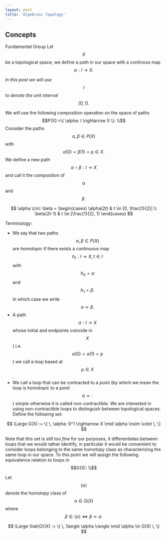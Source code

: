 ```yaml
---
layout: post
title: 'Algebraic Topology'
---
```


## Concepts

Fundamental Group
Let $$X$$ be a topological space, we define a path in our space with a continous map $$\alpha: I \rightarrow X.$$

*In this post we will use $$I$$ to denote the unit interval $$[0,1].$$*

We will use the following composition operation on the space of paths $$P(X):=\{ \alpha: I \rightarrow X \}: \\$$ 
Consider the paths $$\alpha , \beta \in P(X)$$ with $$\alpha(0) = \beta(1) = p \in X.$$ 
We define a new path $$\alpha \circ \beta : I \rightarrow X$$ and call it the composition of $$\alpha$$ and $$\beta.$$

$$
\alpha \circ \beta = 
        \begin{cases} 
          \alpha(2t) & t \in [0, \frac{1}{2}] \\
          \beta(2t-1) & t \in [\frac{1}{2}, 1] 
       \end{cases}
$$

Terminology:
-   We say that two paths $$\alpha , \beta \in P(X)$$ are *homotopic* if there exists a continuous map $$h_t: I \rightarrow X, t \in I$$ with $$h_0 = \alpha$$ and $$h_1 = \beta.$$ In which case we write $$\alpha \simeq \beta.$$
-   A path $$\alpha: I \rightarrow X$$ whose initial and endpoints coincide in $$X$$ ( i.e. $$\alpha(0) = \alpha(1) = p$$) we call a loop based at $$p \in X$$.
-   We call a loop that can be contracted to a point (by which we mean the loop is homotopic to a point $$\alpha \simeq \cdot$$) *simple* otherwise it is called non-contractible. 
We are interested in using non-contractible loops to distinguish between topological spaces. Define the following set:

$$
\Large
G(X) := \{ \, \alpha: S^1 \rightarrow X \mid \alpha \nsim \cdot \, \}
$$

Note that this set is still too *fine* for our purposes, it differentiates between loops that we would rather identify, in particular it would be convenient to consider loops belonging to the same homotopy class as characterizing the same loop in our space. To this point we will assign the following equivalence relation to loops in $$G(X): \\$$ 

Let $$ \langle \alpha \rangle$$ denote the homotopy class of $$\alpha \in G(X)$$ where $$\beta \in \langle \alpha \rangle \iff \beta \simeq \alpha .$$

$$
\Large
\hat{G}(X) := \{ \, \langle \alpha \rangle \mid \alpha \in G(X) \, \}
$$
